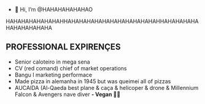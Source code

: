 - 👋 Hi, I’m @HAHAHAHAHAHAO


HAHAHAHAHAHAHAHHAHAHAHAHAHAHAHAHAHAHAHAHHAHAHAHAHAHAHAHAHAHAHA


## PROFESSIONAL EXPIRENÇES
- Senior caloteiro in mega sena
- CV (red comand) chief of market operations
- Bangu I marketing performace
- Made pizza in alemanha in 1945 but was queimei all of pizzas
- AUCAIDA (Al-Qaeda best plane & caça & helicoper & drone & Millennium Falcon & Avengers nave diver
**- Vegan 🌱🌴**

